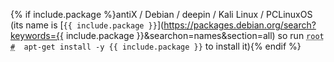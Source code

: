 {% if include.package %}antiX / Debian / deepin / Kali Linux / PCLinuxOS (its name is [`{{ include.package }}`](https://packages.debian.org/search?keywords={{ include.package }}&searchon=names&section=all) so run <code><span class = "coder"><abbr title="This command is to be run as root user; to enter root run the su command">root #</abbr></span> &nbsp;apt-get install -y {{ include.package }}</code> to install it){% endif %}
